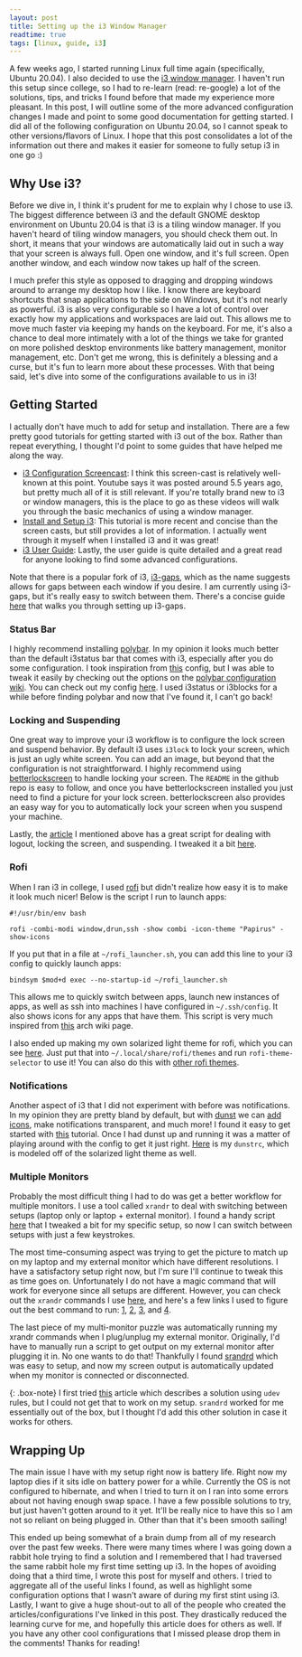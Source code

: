 ```yaml
---
layout: post
title: Setting up the i3 Window Manager
readtime: true
tags: [linux, guide, i3]
---
```


A few weeks ago, I started running Linux full time again (specifically, Ubuntu 20.04). I also decided to use the [i3 window manager](https://i3wm.org/). I haven't run this setup since college, so I had to re-learn (read: re-google) a lot of the solutions, tips, and tricks I found before that made my experience more pleasant. In this post, I will outline some of the more advanced configuration changes I made and point to some good documentation for getting started. I did all of the following configuration on Ubuntu 20.04, so I cannot speak to other versions/flavors of Linux. I hope that this post consolidates a lot of the information out there and makes it easier for someone to fully setup i3 in one go :)

## Why Use i3?

Before we dive in, I think it's prudent for me to explain why I chose to use i3. The biggest difference between i3 and the default GNOME desktop environment on Ubuntu 20.04 is that i3 is a tiling window manager. If you haven't heard of tiling window managers, you should check them out. In short, it means that your windows are automatically laid out in such a way that your screen is always full. Open one window, and it's full screen. Open another window, and each window now takes up half of the screen.

I much prefer this style as opposed to dragging and dropping windows around to arrange my desktop how I like. I know there are keyboard shortcuts that snap applications to the side on Windows, but it's not nearly as powerful. i3 is also very configurable so I have a lot of control over exactly how my applications and workspaces are laid out. This allows me to move much faster via keeping my hands on the keyboard. For me, it's also a chance to deal more intimately with a lot of the things we take for granted on more polished desktop environments like battery management, monitor management, etc. Don't get me wrong, this is definitely a blessing and a curse, but it's fun to learn more about these processes. With that being said, let's dive into some of the configurations available to us in i3!

## Getting Started

I actually don't have much to add for setup and installation. There are a few pretty good tutorials for getting started with i3 out of the box. Rather than repeat everything, I thought I'd point to some guides that have helped me along the way.

- [i3 Configuration Screencast](https://www.youtube.com/watch?v=j1I63wGcvU4): I think this screen-cast is relatively well-known at this point. Youtube says it was posted around 5.5 years ago, but pretty much all of it is still relevant. If you're totally brand new to i3 or window managers, this is the place to go as these videos will walk you through the basic mechanics of using a window manager.
- [Install and Setup i3](https://kifarunix.com/install-and-setup-i3-windows-manager-on-ubuntu-20-04/): This tutorial is more recent and concise than the screen casts, but still provides a lot of information. I actually went through it myself when I installed i3 and it was great!
- [i3 User Guide](https://i3wm.org/docs/userguide.html): Lastly, the user guide is quite detailed and a great read for anyone looking to find some advanced configurations. 

Note that there is a popular fork of i3, [i3-gaps](https://github.com/Airblader/i3), which as the name suggests allows for gaps between each window if you desire. I am currently using i3-gaps, but it's really easy to switch between them. There's a concise guide [here](https://gist.github.com/boreycutts/6417980039760d9d9dac0dd2148d4783) that walks you through setting up i3-gaps.

### Status Bar

I highly recommend installing [polybar](https://github.com/polybar/polybar). In my opinion it looks much better than the default i3status bar that comes with i3, especially after you do some configuration. I took inspiration from [this](https://github.com/nicomazz/i3-polybar-config/blob/master/polybar/config) config, but I was able to tweak it easily by checking out the options on the [polybar configuration wiki](https://github.com/polybar/polybar/wiki/Configuration). You can check out my config [here](https://github.com/bradsherman/dotfiles/blob/master/polybar/config). I used i3status or i3blocks for a while before finding polybar and now that I've found it, I can't go back! 

### Locking and Suspending

One great way to improve your i3 workflow is to configure the lock screen and suspend behavior. By default i3 uses `i3lock` to lock your screen, which is just an ugly white screen. You can add an image, but beyond that the configuration is not straightforward. I highly recommend using [betterlockscreen](https://github.com/pavanjadhaw/betterlockscreen) to handle locking your screen. The `README` in the github repo is easy to follow, and once you have betterlockscreen installed you just need to find a picture for your lock screen. betterlockscreen also provides an easy way for you to automatically lock your screen when you suspend your machine.

Lastly, the [article](https://kifarunix.com/install-and-setup-i3-windows-manager-on-ubuntu-20-04/) I mentioned above has a great script for dealing with logout, locking the screen, and suspending. I tweaked it a bit [here](https://github.com/bradsherman/dotfiles/blob/master/i3/bin/display).

### Rofi

When I ran i3 in college, I used [rofi](https://github.com/davatorium/rofi) but didn't realize how easy it is to make it look much nicer! Below is the script I run to launch apps:

```shell
#!/usr/bin/env bash

rofi -combi-modi window,drun,ssh -show combi -icon-theme "Papirus" -show-icons
```

If you put that in a file at `~/rofi_launcher.sh`, you can add this line to your i3 config to quickly launch apps:

```shell
bindsym $mod+d exec --no-startup-id ~/rofi_launcher.sh
```

This allows me to quickly switch between apps, launch new instances of apps, as well as ssh into machines I have configured in `~/.ssh/config`. It also shows icons for any apps that have them. This script is very much inspired from [this](https://wiki.archlinux.org/index.php/Rofi) arch wiki page.

I also ended up making my own solarized light theme for rofi, which you can see [here](https://github.com/bradsherman/dotfiles/blob/master/solarized-light.rasi). Just put that into `~/.local/share/rofi/themes` and run `rofi-theme-selector` to use it! You can also do this with [other rofi themes](https://github.com/adi1090x/rofi).

### Notifications

Another aspect of i3 that I did not experiment with before was notifications. In my opinion they are pretty bland by default, but with [dunst](https://dunst-project.org/) we can [add icons](https://wiki.archlinux.org/index.php/Dunst#Icon_sets), make notifications transparent, and much more! I found it easy to get started with [this](https://linuxconfig.org/get-better-notifications-in-your-wm-with-dunst) tutorial. Once I had dunst up and running it was a matter of playing around with the config to get it just right. [Here](https://github.com/bradsherman/dotfiles/blob/master/dunst/dunstrc) is my `dunstrc`, which is modeled off of the solarized light theme as well.

### Multiple Monitors

Probably the most difficult thing I had to do was get a better workflow for multiple monitors. I use a tool called `xrandr` to deal with switching between setups (laptop only or laptop + external monitor). I found a handy script [here](https://gist.github.com/amanusk/6b79d407945ca79caa945ce2658fd987) that I tweaked a bit for my specific setup, so now I can switch between setups with just a few keystrokes. 

The most time-consuming aspect was trying to get the picture to match up on my laptop and my external monitor which have different resolutions. I have a satisfactory setup right now, but I'm sure I'll continue to tweak this as time goes on. Unfortunately I do not have a magic command that will work for everyone since all setups are different. However, you can check out the `xrandr` commands I use [here](https://github.com/bradsherman/dotfiles/blob/master/i3/bin/display#L57), and here's a few links I used to figure out the best command to run: [1](https://blog.summercat.com/configuring-mixed-dpi-monitors-with-xrandr.html), [2](https://wiki.archlinux.org/index.php/HiDPI), [3](https://fedoramagazine.org/how-to-get-firefox-looking-right-on-a-high-dpi-display-and-fedora/), and [4](https://techknowfile.dev/using-a-hidpi-monitor-with-a-low-resolution-external-monitor-ubuntu-i3/).

The last piece of my multi-monitor puzzle was automatically running my xrandr commands when I plug/unplug my external monitor. Originally, I'd have to manually run a script to get output on my external monitor after plugging it in. No one wants to do that! Thankfully I found [srandrd](https://github.com/jceb/srandrd) which was easy to setup, and now my screen output is automatically updated when my monitor is connected or disconnected.

{: .box-note}
I first tried [this](https://tyler.vc/auto-monitor-detection-on-linux) article which describes a solution using `udev` rules, but I could not get that to work on my setup. `srandrd` worked for me essentially out of the box, but I thought I'd add this other solution in case it works for others.

## Wrapping Up

The main issue I have with my setup right now is battery life. Right now my laptop dies if it sits idle on battery power for a while. Currently the OS is not configured to hibernate, and when I tried to turn it on I ran into some errors about not having enough swap space. I have a few possible solutions to try, but just haven't gotten around to it yet. It'll be really nice to have this so I am not so reliant on being plugged in. Other than that it's been smooth sailing!

This ended up being somewhat of a brain dump from all of my research over the past few weeks. There were many times where I was going down a rabbit hole trying to find a solution and I remembered that I had traversed the same rabbit hole my first time setting up i3. In the hopes of avoiding doing that a third time, I wrote this post for myself and others. I tried to aggregate all of the useful links I found, as well as highlight some configuration options that I wasn't aware of during my first stint using i3. Lastly, I want to give a huge shout-out to all of the people who created the articles/configurations I've linked in this post. They drastically reduced the learning curve for me, and hopefully this article does for others as well. If you have any other cool configurations that I missed please drop them in the comments! Thanks for reading!

